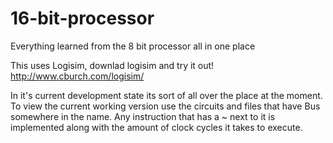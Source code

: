 # 16-bit-processor
Everything learned from the 8 bit processor all in one place

This uses Logisim, downlad logisim and try it out!
http://www.cburch.com/logisim/

In it's current development state its sort of all over the place at the moment. To view the current working version use the circuits and files that have Bus somewhere in the name.
 Any instruction that has a ~ next to it is implemented along with the amount of clock cycles it takes to execute.
